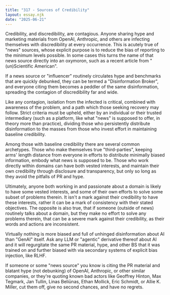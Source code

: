 ```yaml
---
title: "317 - Sources of Credibility"
layout: essay.njk
date: "2025-06-21"
---
```


Credibility, and discredibility, are contagious. Anyone sharing hype and marketing materials from OpenAI, Anthropic, and others are infecting themselves with discredibility at every occurrence. This is acutely true of "news" sources, whose explicit purpose is to reduce the bias of reporting to the minimum levels possible. In some cases this turns the name of that news source directly into an oxymoron, such as a recent article from "(un)Scientific American".

If a news source or "influencer" routinely circulates hype and benchmarks that are quickly debunked, they can be termed a "Disinformation Broker", and everyone citing them becomes a peddler of the same disinformation, spreading the contagion of discredibility far and wide.

Like any contagion, isolation from the infected is critical, combined with awareness of the problem, and a path which those seeking recovery may follow. Strict criteria must be upheld, either by an individual or their trusted intermediary (such as a platform, like what "news" is supposed to offer, in theory more than practice), dividing those who persistently distribute disinformation to the masses from those who invest effort in maintaining baseline credibility.

Among those with baseline credibility there are several common archetypes. Those who make themselves true "third-parties", keeping arms' length distance from everyone in efforts to distribute minimally biased information, embody what news is supposed to be. Those who work directly within domains can have both vested interests, and maintain their own credibility through disclosure and transparency, but only so long as they avoid the pitfalls of PR and hype.

Ultimately, anyone both working in and passionate about a domain is likely to have some vested interests, and some of their own efforts to solve some subset of problems therein. It isn't a mark against their credibility to have these interests, rather it can be a mark of consistency with their stated objectives. The opposite is also true, that if someone (outside of news) routinely talks about a domain, but they make no effort to solve any problems therein, that can be a severe mark against their credibility, as their words and actions are inconsistent.

Virtually nothing is more biased and full of unhinged disinformation about AI than "GenAI" itself. Ask any LLM or "agentic" derivative thereof about AI and it will regurgitate the same PR material, hype, and other BS that it was trained on and further biased with via secondary systems of explicit bias injection, like RLHF.

If someone or some "news source" you know is citing the PR material and blatant hype (not debunking) of OpenAI, Anthropic, or other similar companies, or they're quoting known bad actors like Geoffrey Hinton, Max Tegmark, Jan Tullin, Linas Beliūnas, Ethan Mollick, Eric Schmidt, or Allie K. Miller, cut them off, give no second chances, and have no regrets.